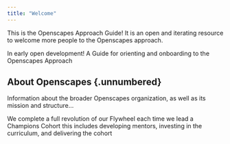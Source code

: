 ```yaml
---
title: "Welcome"
---
```


This is the Openscapes Approach Guide! It is an open and iterating resource to welcome more people to the Openscapes approach.

In early open development! A Guide for orienting and onboarding to the Openscapes Approach 

## About Openscapes {.unnumbered} 

Information about the broader Openscapes organization, as well as its mission and structure...

We complete a full revolution of our Flywheel each time we lead a Champions Cohort this includes developing mentors, investing in the curriculum, and delivering the cohort